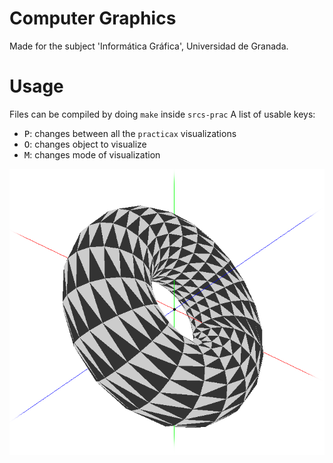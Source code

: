 # Computer Graphics

Made for the subject 'Informática Gráfica', Universidad de Granada.

# Usage

Files can be compiled by doing `make` inside `srcs-prac`
A list of usable keys:

* <kbd>P</kbd>: changes between all the `practicax` visualizations
* <kbd>O</kbd>: changes object to visualize
* <kbd>M</kbd>: changes mode of visualization


![Torus](./imgs/toro.png)
